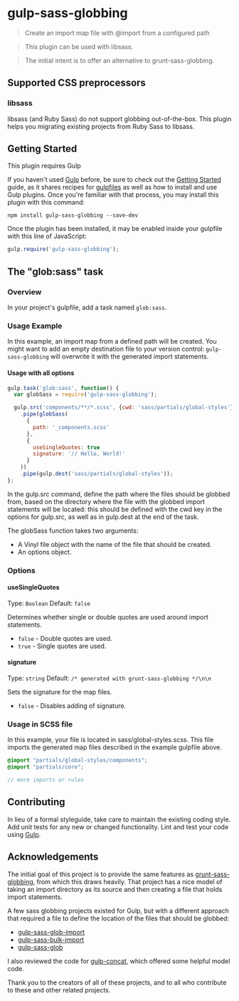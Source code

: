 # gulp-sass-globbing

> Create an import map file with @import from a configured path

> This plugin can be used with libsass.

> The initial intent is to offer an alternative to grunt-sass-globbing.

## Supported CSS preprocessors

### libsass

libsass (and Ruby Sass) do not support globbing out-of-the-box. This plugin helps you migrating existing projects from Ruby Sass to libsass.

## Getting Started

This plugin requires Gulp

If you haven't used [Gulp](http://gulpjs.com/) before, be sure to check out the [Getting Started](https://github.com/gulpjs/gulp/blob/master/docs/getting-started.md) guide, as it shares recipes for [gulpfiles](https://github.com/gulpjs/gulp/tree/master/docs/recipes) as well as how to install and use Gulp plugins. Once you're familiar with that process, you may install this plugin with this command:

```shell
npm install gulp-sass-globbing --save-dev
```

Once the plugin has been installed, it may be enabled inside your gulpfile with this line of JavaScript:

```js
gulp.require('gulp-sass-globbing');
```

## The "glob:sass" task

### Overview

In your project's gulpfile, add a task named `glob:sass`.

### Usage Example

In this example, an import map from a defined path will be created.
You might want to add an empty destination file to your version control: `gulp-sass-globbing` will overwrite it with the generated import statements.

#### Usage with all options

```js
gulp.task('glob:sass', function() {
  var globSass = require('gulp-sass-globbing');

  gulp.src('components/**/*.scss', {cwd: 'sass/partials/global-styles'})
    .pipe(globSass(
      {
        path: '_components.scss'
      },
      {
        useSingleQuotes: true
        signature: '// Hello, World!'
      }
    ))
    .pipe(gulp.dest('sass/partials/global-styles'));
};
```

In the gulp.src command, define the path where the files should be globbed from,
based on the directory where the file with the globbed import statements will be
located: this should be defined with the cwd key in the options for gulp.src, as
well as in gulp.dest at the end of the task.

The globSass function takes two arguments:
  - A Vinyl file object with the name of the file that should be created.
  - An options object.

### Options

#### useSingleQuotes
Type: `Boolean`
Default: `false`

Determines whether single or double quotes are used around import statements.

* `false` - Double quotes are used.
* `true` - Single quotes are used.

#### signature
Type: `string`
Default: `/* generated with grunt-sass-globbing */\n\n`

Sets the signature for the map files.

* `false` - Disables adding of signature.

### Usage in SCSS file

In this example, your file is located in sass/global-styles.scss. This file imports the generated map files
described in the example gulpfile above.

```scss
@import "partials/global-styles/components";
@import "partials/core";

// more imports or rules
```

## Contributing

In lieu of a formal styleguide, take care to maintain the existing coding style. Add unit tests for any new or changed functionality. Lint and test your code using [Gulp](http://gulpjs.com/).

## Acknowledgements

The initial goal of this project is to provide the same features as [grunt-sass-globbing](https://github.com/DennisBecker/grunt-sass-globbing/blob/master/README.md), from which this draws heavily. That project has a nice model of taking an import directory as its source and then creating a file that holds import statements.

A few sass globbing projects existed for Gulp, but with a different approach that required a file to define the location of the files that should be globbed:
- [gulp-sass-glob-import](https://github.com/bleuarg/gulp-sass-glob-import/blob/master/README.md)
- [gulp-sass-bulk-import](https://github.com/mathisonian/gulp-sass-bulk-import)
- [gulp-sass-glob](https://github.com/tomgrooffer/gulp-sass-glob)

I also reviewed the code for [gulp-concat](https://github.com/contra/gulp-concat/blob/master/index.js), which offered some helpful model code.

Thank you to the creators of all of these projects, and to all who contribute to these and other related projects.
